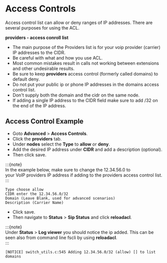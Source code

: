# Access Controls

Access control list can allow or deny ranges of IP addresses. There are
several purposes for using the ACL.

**providers - access conroll list**

-   The main purpose of the Providers list is for your voip provider
    (carrier) IP addresses to the CIDR.
-   Be careful with what and how you use ACL.
-   Most common mistakes result in calls not working between extensions
    and other undesirable results.
-   Be sure to keep **providers** access control (formerly called
    domains) to default deny.
-   Do not put your public ip or phone IP addresses in the domains
    access control list.
-   Don't supply both the domain and the cidr on the same node.
-   If adding a single IP address to the CIDR field make sure to add /32
    on the end of the IP address.

## Access Control Example

- Goto **Advanced** > **Access Controls**.
- Click the **providers** tab.
- Under **nodes** select the **Type** to **allow** or **deny**.
- Add the desired IP address under **CIDR** and add a description (optional).
- Then click save. 

:::{note}   
In the example below, make sure to change the 12.34.56.0 to   
your VoIP providers IP address if adding to the providers access control list.   
:::   

    Type choose allow
    CIDR enter the 12.34.56.0/32
    Domain (Leave Blank, used for advanced scenarios)
    Description (Carrier Name)

- Click save.
- Then navigate to **Status** > **Sip Status** and click **reloadacl**.

:::{note}   
Under **Status** > **Log viewer** you should notice the ip added. This can be   
seen also from command line fscli by using **reloadacl**.   
:::   

    [NOTICE] switch_utils.c:545 Adding 12.34.56.0/32 (allow) [] to list domains
